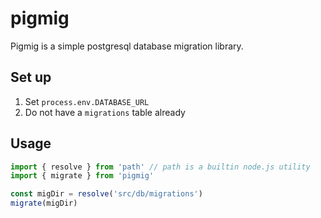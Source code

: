 # pigmig

Pigmig is a simple postgresql database migration library.

## Set up

1. Set `process.env.DATABASE_URL`
1. Do not have a `migrations` table already

## Usage

```typescript
import { resolve } from 'path' // path is a builtin node.js utility
import { migrate } from 'pigmig'

const migDir = resolve('src/db/migrations')
migrate(migDir)
```
